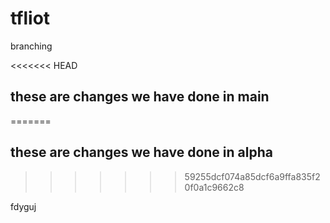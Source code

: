 # tfliot
branching

<<<<<<< HEAD
## these are changes we have done in main
=======
## these are changes we have done in alpha
>>>>>>> 59255dcf074a85dcf6a9ffa835f20f0a1c9662c8

fdyguj